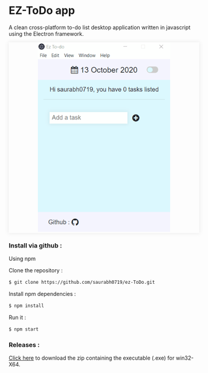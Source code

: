 # EZ-ToDo app

A clean cross-platform to-do list desktop application written in javascript using the Electron framework.


<p align="center" style="box-shadow:0 0 10px 2px rgba(0,0,0,0.06);">
<img src="demo.gif" width="350" height="500"/>
  </p>

### Install via github :
Using npm 

Clone the repository :
```sh
$ git clone https://github.com/saurabh0719/ez-ToDo.git
```
Install npm dependencies :
```sh
$ npm install
```
Run it :
```sh
$ npm start
```

### Releases :
[Click here](https://github.com/saurabh0719/ez-ToDo/releases/tag/v1.0) to download the zip containing the executable (.exe) for win32-X64. 
